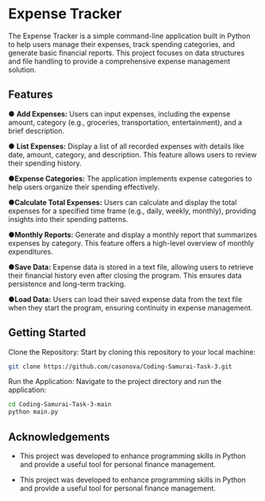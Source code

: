 
# Expense Tracker

The Expense Tracker is a simple command-line application built in Python to help users manage their expenses, track spending categories, and generate basic financial reports. This project focuses on data structures and file handling to provide a comprehensive expense management solution.



## Features

&#9679; **Add Expenses:** Users can input expenses, including the expense amount, category (e.g., groceries, transportation, entertainment), and a brief description.

&#9679; **List Expenses:** Display a list of all recorded expenses with details like date, amount, category, and description. This feature allows users to review their spending history.

&#9679;**Expense Categories:** The application implements expense categories to help users organize their spending effectively.

&#9679;**Calculate Total Expenses:** Users can calculate and display the total expenses for a specified time frame (e.g., daily, weekly, monthly), providing insights into their spending patterns.

&#9679;**Monthly Reports:** Generate and display a monthly report that summarizes expenses by category. This feature offers a high-level overview of monthly expenditures.

&#9679;**Save Data:** Expense data is stored in a text file, allowing users to retrieve their financial history even after closing the program. This ensures data persistence and long-term tracking.

&#9679;**Load Data:** Users can load their saved expense data from the text file when they start the program, ensuring continuity in expense management.
## Getting Started

Clone the Repository: Start by cloning this repository to your local machine:

```bash
git clone https://github.com/casonova/Coding-Samurai-Task-3.git

```
Run the Application: Navigate to the project directory and run the application:

```bash
cd Coding-Samurai-Task-3-main
python main.py

```    
## Acknowledgements

 - This project was developed to enhance programming skills in Python and provide a useful tool for personal finance management.

 - This project was developed to enhance programming skills in Python and provide a useful tool for personal finance management.


